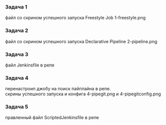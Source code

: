 ### Задача 1
файл со скрином успешного запуска Freestyle Job 1-freestyle.png

### Задача 2
файл со скрином успешного запуска Declarative Pipeline 2-pipeline.png

### Задача 3
файл Jenkinsfile в репе

### Задача 4
перенастроил джобу на поиск пайплайна в репе. 
<br>скрины успешного запуска и конфига 4-pipegit.png и 4-pipegitconfig.png

### Задача 5
правленный файл ScriptedJenkinsfile в репе
